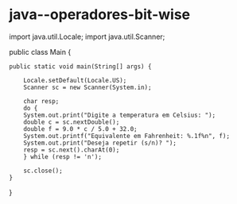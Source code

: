 # java--operadores-bit-wise

import java.util.Locale;
import java.util.Scanner;

public class Main {

	public static void main(String[] args) {
		
		Locale.setDefault(Locale.US);
		Scanner sc = new Scanner(System.in);
		
		char resp;
		do {
		System.out.print("Digite a temperatura em Celsius: ");
		double c = sc.nextDouble();
		double f = 9.0 * c / 5.0 + 32.0;
		System.out.printf("Equivalente em Fahrenheit: %.1f%n", f);
		System.out.print("Deseja repetir (s/n)? ");
		resp = sc.next().charAt(0);
		} while (resp != 'n');
				
		sc.close();			
	}
}
